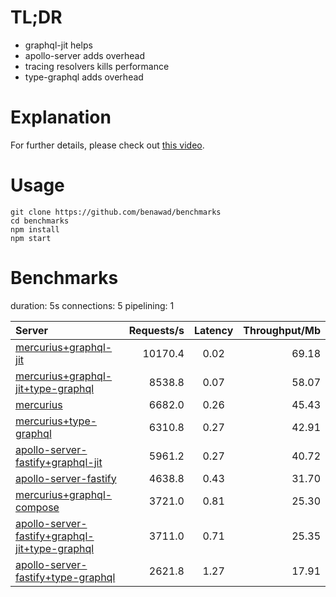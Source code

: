 # TL;DR

- graphql-jit helps
- apollo-server adds overhead
- tracing resolvers kills performance
- type-graphql adds overhead

# Explanation

For further details, please check out [this video](https://www.youtube.com/watch?v=JbV7MCeEPb8).

# Usage

```
git clone https://github.com/benawad/benchmarks
cd benchmarks
npm install
npm start
```

# Benchmarks
duration: 5s
connections: 5
pipelining: 1

| Server                                                                                                                                                                        | Requests/s | Latency | Throughput/Mb |
| :--                                                                                                                                                                           | --:        | :-:     | --:           |
| [mercurius+graphql-jit](https://github.com/benawad/node-graphql-benchmarks/tree/master/benchmarks/mercurius+graphql-jit.js)                                                   | 10170.4    | 0.02    | 69.18         |
| [mercurius+graphql-jit+type-graphql](https://github.com/benawad/node-graphql-benchmarks/tree/master/benchmarks/mercurius+graphql-jit+type-graphql.js)                         | 8538.8     | 0.07    | 58.07         |
| [mercurius](https://github.com/benawad/node-graphql-benchmarks/tree/master/benchmarks/mercurius.js)                                                                           | 6682.0     | 0.26    | 45.43         |
| [mercurius+type-graphql](https://github.com/benawad/node-graphql-benchmarks/tree/master/benchmarks/mercurius+type-graphql.js)                                                 | 6310.8     | 0.27    | 42.91         |
| [apollo-server-fastify+graphql-jit](https://github.com/benawad/node-graphql-benchmarks/tree/master/benchmarks/apollo-server-fastify+graphql-jit.js)                           | 5961.2     | 0.27    | 40.72         |
| [apollo-server-fastify](https://github.com/benawad/node-graphql-benchmarks/tree/master/benchmarks/apollo-server-fastify.js)                                                   | 4638.8     | 0.43    | 31.70         |
| [mercurius+graphql-compose](https://github.com/benawad/node-graphql-benchmarks/tree/master/benchmarks/mercurius+graphql-compose.js)                                           | 3721.0     | 0.81    | 25.30         |
| [apollo-server-fastify+graphql-jit+type-graphql](https://github.com/benawad/node-graphql-benchmarks/tree/master/benchmarks/apollo-server-fastify+graphql-jit+type-graphql.js) | 3711.0     | 0.71    | 25.35         |
| [apollo-server-fastify+type-graphql](https://github.com/benawad/node-graphql-benchmarks/tree/master/benchmarks/apollo-server-fastify+type-graphql.js)                         | 2621.8     | 1.27    | 17.91         |
